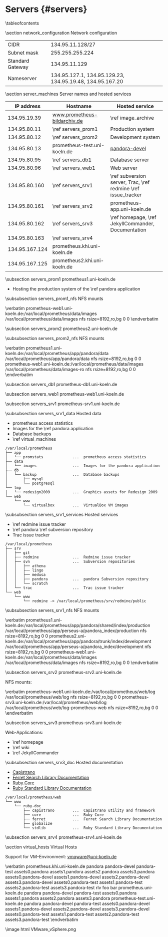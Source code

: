 Servers    {#servers}
=======

\tableofcontents

\section network_configuration Network configuration

|  |  |
|------------------|------------------|
| CIDR             | 134.95.11.128/27 |
| Subnet mask      | 255.255.255.224  |
| Standard Gateway | 134.95.11.129    |
| Nameserver       | 134.95.127.1, 134.95.129.23, 134.95.19.48, 134.95.167.20 |


\section server_machines Server names and hosted services

| IP address      | Hostname                     | Hosted service             |
|-----------------|------------------------------|----------------------------|
| 134.95.19.39    | www.prometheus-bildarchiv.de | \ref image_archive         |
| 134.95.80.11    | \ref servers_prom1 | Production system                    |
| 134.95.80.12    | \ref servers_prom2 | Development system                   |
| 134.95.80.13    | prometheus-test.uni-koeln.de | [pandora-devel](http://prometheus-test.uni-koeln.de/pandora-devel) |
| 134.95.80.95    | \ref servers_db1  | Database server                      |
| 134.95.80.96    | \ref servers_web1 | Web server                           |
| 134.95.80.160   | \ref servers_srv1 | \ref subversion server, Trac, \ref redmine \ref issue_tracker |
| 134.95.80.161   | \ref servers_srv2 | prometheus-app.uni-koeln.de          |
| 134.95.80.162   | \ref servers_srv3 | \ref homepage, \ref JekyllCommander, Documentation |
| 134.95.80.163   | \ref servers_srv4 |  |
| 134.95.167.124  | prometheus.khi.uni-koeln.de  |  |
| 134.95.167.125  | prometheus2.khi.uni-koeln.de |  |


\subsection servers_prom1 prometheus1.uni-koeln.de

* Hosting the production system of the \ref pandora application

\subsubsection servers_prom1_nfs NFS mounts

\verbatim
prometheus-web1.uni-koeln.de:/var/local/prometheus/data/images /var/local/prometheus/data/images nfs rsize=8192,ro,bg 0 0
 \endverbatim

\subsection servers_prom2 prometheus2.uni-koeln.de

\subsubsection servers_prom2_nfs NFS mounts

\verbatim
prometheus1.uni-koeln.de:/var/local/prometheus/app/pandora/data /var/local/prometheus/app/pandora/data nfs rsize=8192,ro,bg 0 0
prometheus-web1.uni-koeln.de:/var/local/prometheus/data/images /var/local/prometheus/data/images-ro nfs rsize=8192,ro,bg 0 0
\endverbatim

\subsection servers_db1 prometheus-db1.uni-koeln.de

\subsection servers_web1 prometheus-web1.uni-koeln.de

\subsection servers_srv1 prometheus-srv1.uni-koeln.de

\subsubsection servers_srv1_data Hosted data

* prometheus access statistics
* Images for the \ref pandora application
* Database backups
* \ref virtual_machines

~~~~
/var/local/prometheus
├── app
│   └── promstats             ...  prometheus access statistics
├── data
│   └── images                ...  Images for the pandora application
├── db
│   └── backup                ...  Database backups
│       ├── mysql
│       └── postgresql
└── tmp
│   └── redesign2009          ...  Graphics assets for Redesign 2009
└── web
    └── www
        └── virtualbox        ...  VirtualBox VM images
~~~~

\subsubsection servers_srv1_services Hosted services

* \ref redmine issue tracker
* \ref pandora \ref subversion repository
* Trac issue tracker

~~~~
/var/local/prometheus
├── srv
│   ├── git
│   ├── redmine               ...  Redmine issue tracker
│   ├── svn                   ...  Subversion repositories
│   │   ├── athena
│   │   ├── lingo
│   │   ├── medusa
│   │   ├── pandora           ...  pandora Subversion repository
│   │   └── scratch
│   └── trac                  ...  Trac issue tracker
└── web
    └── www
        └── redmine -> /var/local/prometheus/srv/redmine/public
~~~~

\subsubsection servers_srv1_nfs NFS mounts

\verbatim
prometheus1.uni-koeln.de:/var/local/prometheus/app/pandora/shared/index/production /var/local/prometheus/app/perseus-a/pandora_index/production nfs rsize=8192,ro,bg 0 0
prometheus2.uni-koeln.de:/var/local/prometheus/app/pandora/trunk/index/development /var/local/prometheus/app/perseus-a/pandora_index/development nfs rsize=8192,ro,bg 0 0
prometheus-web1.uni-koeln.de:/var/local/prometheus/data/images /var/local/prometheus/data/images nfs rsize=8192,ro,bg 0 0
\endverbatim

\subsection servers_srv2 prometheus-srv2.uni-koeln.de

NFS mounts:

\verbatim
prometheus-web1.uni-koeln.de:/var/local/prometheus/web/log /var/local/prometheus/web/log nfs rsize=8192,ro,bg 0 0
prometheus-srv3.uni-koeln.de:/var/local/prometheus/web/log /var/local/prometheus/web/log-prometheus-web nfs rsize=8192,ro,bg 0 0
\endverbatim

\subsection servers_srv3 prometheus-srv3.uni-koeln.de

Web-Applications:

 - \ref homepage
 - \ref wiki
 - \ref JekyllCommander

\subsubsection servers_srv3_doc Hosted documentation

 - [Capistrano](http://prometheus-srv3.uni-koeln.de/ruby-doc/capistrano)
 - [Ferret Search Library Documentation](http://prometheus-srv3.uni-koeln.de/ruby-doc/ferret)
 - [Ruby Core](http://prometheus-srv3.uni-koeln.de/ruby-doc/core)
 - [Ruby Standard Library Documentation](http://prometheus-srv3.uni-koeln.de/ruby-doc/core)

~~~~
/var/local/prometheus/web
└── www
    └── ruby-doc
        ├── capistrano        ...  Capistrano utility and framework
        ├── core              ...  Ruby Core
        ├── ferret            ...  Ferret Search Library Documentation
        ├── globalize
        └── stdlib            ...  Ruby Standard Library Documentation
~~~~

\subsection servers_srv4 prometheus-srv4.uni-koeln.de

\section virtual_hosts Virtual Hosts

Support for VM-Environment: vmqware@uni-koeln.de

\verbatim
    prometheus.khi.uni-koeln.de
        pandora
        pandora-devel
        pandora-test
        assets0.pandora
        assets1.pandora
        assets2.pandora
        assets3.pandora
        assets0.pandora-devel
        assets1.pandora-devel
        assets2.pandora-devel
        assets3.pandora-devel
        assets0.pandora-test
        assets1.pandora-test
        assets2.pandora-test
        assets3.pandora-test
        rlv
        foo
        bar
    prometheus.uni-koeln.de
        pandora
        pandora-devel
        pandora-test
        assets0.pandora
        assets1.pandora
        assets2.pandora
        assets3.pandora
    prometheus-test.uni-koeln.de
        pandora
        pandora-devel
        pandora-test
        assets0.pandora-devel
        assets1.pandora-devel
        assets2.pandora-devel
        assets3.pandora-devel
        assets0.pandora-test
        assets1.pandora-test
        assets2.pandora-test
        assets3.pandora-test
\endverbatim

\image html VMware_vSphere.png
